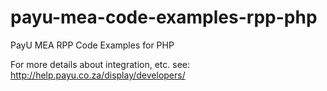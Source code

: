 payu-mea-code-examples-rpp-php
==============================

PayU MEA RPP Code Examples for PHP

For more details about integration, etc. see: http://help.payu.co.za/display/developers/
